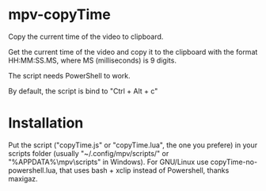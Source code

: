 # mpv-copyTime
Copy the current time of the video to clipboard.

Get the current time of the video and copy it to the clipboard with the format HH:MM:SS.MS, where MS (milliseconds) is 9 digits.

The script needs PowerShell to work.

By default, the script is bind to "Ctrl + Alt + c"

# Installation

Put the script ("copyTime.js" or "copyTime.lua", the one you prefere) in your scripts folder (usually "~/.config/mpv/scripts/" or "%APPDATA%\mpv\scripts" in Windows). For GNU/Linux use copyTime-no-powershell.lua, that uses bash + xclip instead of Powershell, thanks maxigaz.
